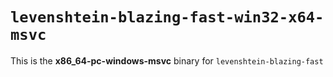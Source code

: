 # `levenshtein-blazing-fast-win32-x64-msvc`

This is the **x86_64-pc-windows-msvc** binary for `levenshtein-blazing-fast`

